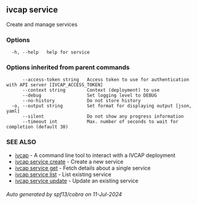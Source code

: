 ## ivcap service

Create and manage services 

### Options

```
  -h, --help   help for service
```

### Options inherited from parent commands

```
      --access-token string   Access token to use for authentication with API server [IVCAP_ACCESS_TOKEN]
      --context string        Context (deployment) to use
      --debug                 Set logging level to DEBUG
      --no-history            Do not store history
  -o, --output string         Set format for displaying output [json, yaml]
      --silent                Do not show any progress information
      --timeout int           Max. number of seconds to wait for completion (default 30)
```

### SEE ALSO

* [ivcap](ivcap.md)	 - A command line tool to interact with a IVCAP deployment
* [ivcap service create](ivcap_service_create.md)	 - Create a new service
* [ivcap service get](ivcap_service_get.md)	 - Fetch details about a single service
* [ivcap service list](ivcap_service_list.md)	 - List existing service
* [ivcap service update](ivcap_service_update.md)	 - Update an existing service

###### Auto generated by spf13/cobra on 11-Jul-2024
